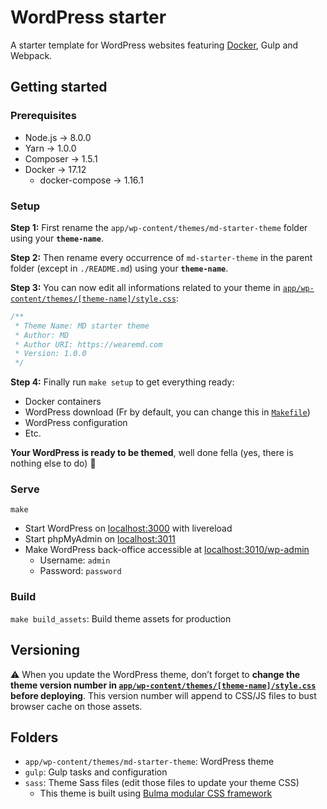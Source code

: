 # WordPress starter
A starter template for WordPress websites featuring [Docker](https://www.docker.com), Gulp and Webpack.

## Getting started

### Prerequisites
* Node.js -> 8.0.0
* Yarn -> 1.0.0
* Composer -> 1.5.1
* Docker -> 17.12
  * docker-compose -> 1.16.1

### Setup
**Step 1:** First rename the `app/wp-content/themes/md-starter-theme` folder using your **`theme-name`**.

**Step 2:** Then rename every occurrence of `md-starter-theme` in the parent folder (except in `./README.md`) using your **`theme-name`**.

**Step 3:** You can now edit all informations related to your theme in [`app/wp-content/themes/[theme-name]/style.css`](https://github.com/wearemd/wordpress-starter/blob/master/app/wp-content/themes/md-starter-theme/style.css):

```css
/**
 * Theme Name: MD starter theme
 * Author: MD
 * Author URI: https://wearemd.com
 * Version: 1.0.0
 */

```

**Step 4:** Finally run `make setup` to get everything ready:
- Docker containers
- WordPress download (Fr by default, you can change this in [`Makefile`](https://github.com/wearemd/wordpress-starter/blob/master/Makefile#L17))
- WordPress configuration
- Etc.

**Your WordPress is ready to be themed**, well done fella (yes, there is nothing else to do) 👊

### Serve
`make`
* Start WordPress on [localhost:3000](http://localhost:3000) with livereload
* Start phpMyAdmin on [localhost:3011](http://localhost:3011)
* Make WordPress back-office accessible at [localhost:3010/wp-admin](http://localhost:3010/wp-admin)
  * Username: `admin`
  * Password: `password`

### Build
`make build_assets`: Build theme assets for production

## Versioning
⚠️ When you update the WordPress theme, don’t forget to **change the theme version number in [`app/wp-content/themes/[theme-name]/style.css`](https://github.com/wearemd/wordpress-starter/blob/master/app/wp-content/themes/md-starter-theme/style.css#L5) before deploying**. This version number will append to CSS/JS files to bust browser cache on those assets.

## Folders
* `app/wp-content/themes/md-starter-theme`: WordPress theme
* `gulp`: Gulp tasks and configuration
* `sass`: Theme Sass files (edit those files to update your theme CSS)
  * This theme is built using [Bulma modular CSS framework](https://bulma.io)
